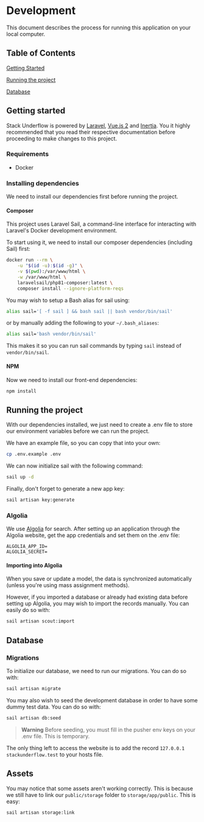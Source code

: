 # Development

This document describes the process for running this application on your local computer.

## Table of Contents

[Getting Started](#getting-started)

[Running the project](#running-the-project)

[Database](#database)

## Getting started

Stack Underflow is powered by [Laravel](https://laravel.com/), [Vue.js 2](https://v2.vuejs.org/) and [Inertia](https://inertiajs.com/). You it highly recommended that you read their respective documentation before proceeding to make changes to this project.

### Requirements

* Docker

### Installing dependencies

We need to install our dependencies first before running the project.

#### Composer

This project uses Laravel Sail, a command-line interface for interacting with Laravel's Docker development environment.

To start using it, we need to install our composer dependencies (including Sail) first:

```bash
docker run --rm \
    -u "$(id -u):$(id -g)" \
    -v $(pwd):/var/www/html \
    -w /var/www/html \
    laravelsail/php81-composer:latest \
    composer install --ignore-platform-reqs
```

You may wish to setup a Bash alias for sail using:

```bash
alias sail='[ -f sail ] && bash sail || bash vendor/bin/sail'
```

or by manually adding the following to your `~/.bash_aliases`:

```bash
alias sail='bash vendor/bin/sail'
```

This makes it so you can run sail commands by typing `sail` instead of `vendor/bin/sail`.

#### NPM

Now we need to install our front-end dependencies:

```bash
npm install
```

## Running the project

With our dependencies installed, we just need to create a .env file to store our environment variables before we can run the project.

We have an example file, so you can copy that into your own:

```bash
cp .env.example .env
```

We can now initialize sail with the following command:

```bash
sail up -d
```

Finally, don't forget to generate a new app key:

```bash
sail artisan key:generate
```

### Algolia

We use [Algolia](https://www.algolia.com/) for search. After setting up an application through the Algolia website, get the app credentials and set them on the .env file:

```dotenv
ALGOLIA_APP_ID=
ALGOLIA_SECRET=
```

#### Importing into Algolia

When you save or update a model, the data is synchronized automatically (unless you're using mass assignment methods).

However, if you imported a database or already had existing data before setting up Algolia, you may wish to import the records manually. You can easily do so with:

```bash
sail artisan scout:import
```

## Database

### Migrations

To initialize our database, we need to run our migrations. You can do so with:

```bash
sail artisan migrate
```

You may also wish to seed the development database in order to have some dummy test data. You can do so with:

```bash
sail artisan db:seed
```

> **Warning**
> Before seeding, you must fill in the pusher env keys on your .env file. This is temporary.

The only thing left to access the website is to add the record `127.0.0.1 stackunderflow.test` to your hosts file.

## Assets

You may notice that some assets aren't working correctly. This is because we still have to link our `public/storage` folder to `storage/app/public`. This is easy:

```bash
sail artisan storage:link
```
